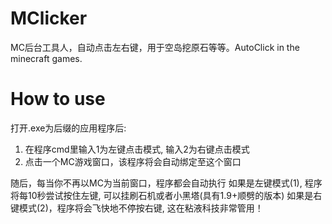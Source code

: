 # MClicker
MC后台工具人，自动点击左右键，用于空岛挖原石等等。AutoClick in the minecraft games.

# How to use
打开.exe为后缀的应用程序后:
1. 在程序cmd里输入1为左键点击模式, 输入2为右键点击模式
2. 点击一个MC游戏窗口，该程序将会自动绑定至这个窗口

随后，每当你不再以MC为当前窗口，程序都会自动执行
如果是左键模式(1), 程序将每10秒尝试按住左键, 可以挂刷石机或者小黑塔(具有1.9+顺劈的版本)
如果是右键模式(2)，程序将会飞快地不停按右键, 这在粘液科技非常管用！

